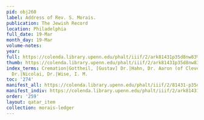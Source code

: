 ```yaml
---
pid: obj260
label: Address of Rev. S. Morais.
publication: The Jewish Record
location: Philadelphia
full_date: 19-Mar
month_day: 19-Mar
volume-notes:
year:
full: https://colenda.library.upenn.edu/phalt/iiif/2/ark81431p35d8nw83%2FSHA256E-s7259506--795635c660ebdb701e2a86a1390a6430f65b5e7dcc51bbc565399c4b04fdd896.jpeg/full/3500,/0/default.jpg
thumb: https://colenda.library.upenn.edu/phalt/iiif/2/ark81431p35d8nw83%2FSHA256E-s7259506--795635c660ebdb701e2a86a1390a6430f65b5e7dcc51bbc565399c4b04fdd896.jpeg/full/!200,200/0/default.jpg
index_terms: Cremation|Gottheil, [Gustav] Dr.|Hahn, Dr. Aaron (of Cleveland)|Huebsch,
  Dr.|Nicolai, Dr.|Wise, I. M.
toc: '274'
manifest_all: https://colenda.library.upenn.edu/phalt/iiif/2/81431-p35d8nw83/manifest
manifest_indiv: https://colenda.library.upenn.edu/phalt/iiif/2/ark81431p35d8nw83%2FSHA256E-s7259506--795635c660ebdb701e2a86a1390a6430f65b5e7dcc51bbc565399c4b04fdd896.jpeg
order: '259'
layout: qatar_item
collection: morais-ledger
---
```

